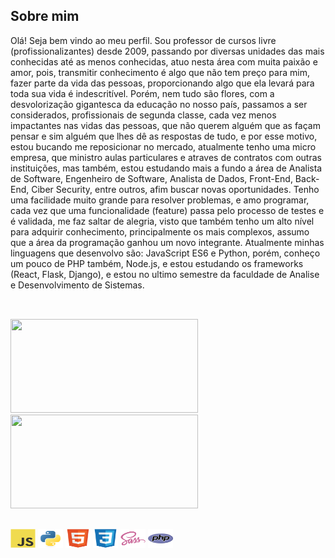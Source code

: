 ## Sobre mim
Olá! Seja bem vindo ao meu perfil.
Sou professor de cursos livre (profissionalizantes) desde 2009, passando por diversas unidades das mais conhecidas até as menos conhecidas, atuo nesta área com muita paixão e amor, pois, transmitir conhecimento é algo que não tem preço para mim, fazer parte da vida das pessoas, proporcionando algo que ela levará para toda sua vida é indescritível. Porém, nem tudo são flores, com a desvolorização gigantesca da educação no nosso país, passamos a ser considerados, profissionais de segunda classe, cada vez menos impactantes nas vidas das pessoas, que não querem alguém que as façam pensar e sim alguém que lhes dê as respostas de tudo, e por esse motivo, estou bucando me reposicionar no mercado, atualmente tenho uma micro empresa, que ministro aulas particulares e atraves de contratos com outras instituições, mas também, estou estudando mais a fundo a área de Analista de Software, Engenheiro de Software, Analista de Dados, Front-End, Back-End, Ciber Security, entre outros, afim buscar novas oportunidades.
Tenho uma facilidade muito grande para resolver problemas, e amo programar, cada vez que uma funcionalidade (feature) passa pelo processo de testes e é validada, me faz saltar de alegria, visto que também tenho um alto nível para adquirir conhecimento, principalmente os mais complexos, assumo que a área da programação ganhou um novo integrante.
Atualmente minhas linguagens que desenvolvo são: JavaScript ES6 e Python, porém, conheço um pouco de PHP também, Node.js, e estou estudando os frameworks (React, Flask, Django), e estou no ultimo semestre da faculdade de Analise e Desenvolvimento de Sistemas.
<br><br>
##


<div>
  <img height="150em" width="300em" src="https://github-readme-stats.vercel.app/api?username=ARibeiroC&show_icons=true&theme=dark">
  <img height="150em" width="300em" src="https://github-readme-stats.vercel.app/api/top-langs/?username=ARibeiroC&layout=compact">
</div>

##
<div style="display: inline_block">
 <img align="center" alt="Ribeiro-JS" height="30" width="40" src="https://raw.githubusercontent.com/devicons/devicon/master/icons/javascript/javascript-original.svg">
 <img align="center" alt="Ribeiro-JS" height="30" width="40" src="https://raw.githubusercontent.com/devicons/devicon/master/icons/python/python-original.svg">
 <img align="center" alt="Ribeiro-JS" height="30" width="40" src="https://raw.githubusercontent.com/devicons/devicon/master/icons/html5/html5-original.svg">
 <img align="center" alt="Ribeiro-JS" height="30" width="40" src="https://raw.githubusercontent.com/devicons/devicon/master/icons/css3/css3-original.svg">
 <img align="center" alt="Ribeiro-JS" height="30" width="40" src="https://raw.githubusercontent.com/devicons/devicon/master/icons/sass/sass-original.svg">
 <img align="center" alt="Ribeiro-JS" height="30" width="40" src="https://raw.githubusercontent.com/devicons/devicon/master/icons/php/php-original.svg">
</div>
